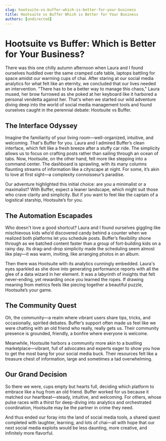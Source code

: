 ```yaml
---
slug: hootsuite-vs-buffer-which-is-better-for-your-business
title: Hootsuite vs Buffer Which is Better for Your Business
authors: [undirected]
---
```


# Hootsuite vs Buffer: Which is Better for Your Business?

There was this one chilly autumn afternoon when Laura and I found ourselves huddled over the same cramped cafe table, laptops battling for space amidst our warming cups of chai. After staring at our social media analytics for what felt like an eternity, we concluded that our lives needed an intervention. "There has to be a better way to manage this chaos," Laura mused, her brow furrowed as she poked at her keyboard like it harbored a personal vendetta against her. That's when we started our wild adventure diving deep into the world of social media management tools and found ourselves caught in the perennial debate: Hootsuite vs Buffer.

## The Interface Odyssey

Imagine the familiarity of your living room—well-organized, intuitive, and welcoming. That's Buffer for you. Laura and I admired Buffer’s clean interface, which felt like a fresh breeze after a stuffy car ride. The simplicity allows us to focus on crafting posts rather than sailing through an ocean of tabs. Now, Hootsuite, on the other hand, felt more like stepping into a command center. The dashboard is sprawling, with its many columns flaunting streams of information like a cityscape at night. For some, it’s akin to love at first sight—a complexity connoisseur’s paradise.

Our adventure highlighted this initial choice: are you a minimalist or a maximalist? With Buffer, expect a leaner landscape, which might suit those who crave clarity and simplicity. But if you want to feel like the captain of a logistical starship, Hootsuite’s for you.

## The Automation Escapades

Who doesn't love a good shortcut? Laura and I found ourselves giggling like mischievous kids who’d discovered candy behind a counter when we realized both platforms let you schedule posts. Buffer’s flexibility shone through as we batched content faster than a group of fort-building kids on a rainy day. Its drag-and-drop simplicity made the scheduling seem almost like play—it was warm, inviting, like arranging photos in an album.

Then there was Hootsuite with its analytics cunningly embedded. Laura's eyes sparkled as she dove into generating performance reports with all the glee of a data wizard in her element. It was a labyrinth of insights that felt never-ending, yet rewarding once you learned the ropes. If drawing meaning from metrics feels like piecing together a beautiful puzzle, Hootsuite’s your game.

## The Community Quest

Oh, the community—a realm where vibrant users share tips, tricks, and occasionally, spirited debates. Buffer’s support often made us feel like we were chatting with an old friend who really, really gets us. Their community presence is grounded, friendly, a bonfire where everyone is welcome.

Meanwhile, Hootsuite harbors a community more akin to a bustling marketplace—vibrant, full of advocates and experts eager to show you how to get the most bang for your social media buck. Their resources felt like a treasure chest of information, large and sometimes a tad overwhelming.

## Our Grand Decision

So there we were, cups empty but hearts full, deciding which platform to embrace like a hug from an old friend. Buffer worked for us because it matched our heartbeat—steady, intuitive, and welcoming. For others, whose pulse races with a thirst for deep-diving into analytics and orchestrated coordination, Hootsuite may be the partner in crime they need.

And thus ended our foray into the land of social media tools, a shared quest completed with laughter, learning, and lots of chai—all with hope that our next social media exploits would be less daunting, more creative, and infinitely more flavorful.